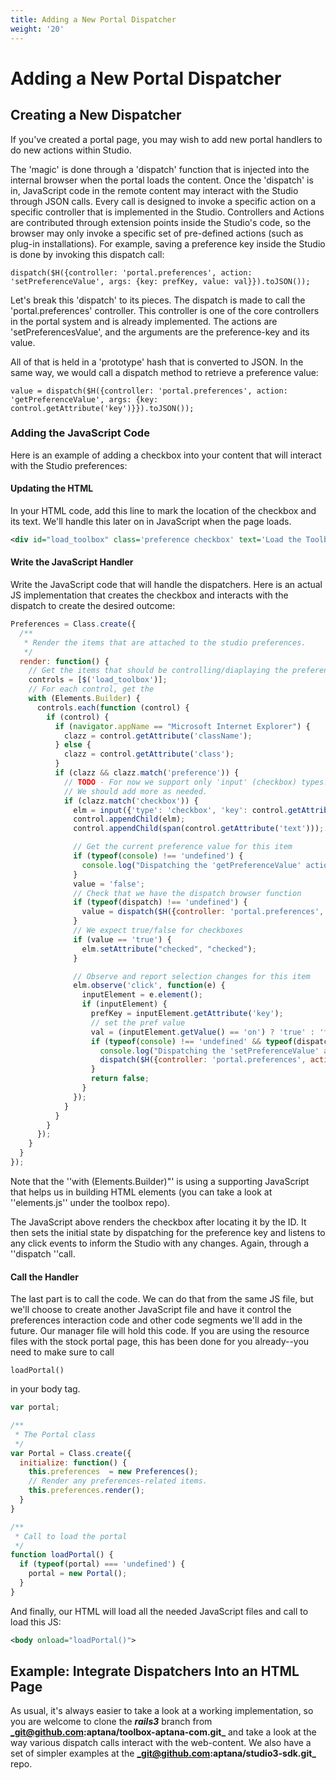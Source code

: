 ```yaml
---
title: Adding a New Portal Dispatcher
weight: '20'
---
```


# Adding a New Portal Dispatcher

## Creating a New Dispatcher

If you've created a portal page, you may wish to add new portal handlers to do new actions within Studio.

The 'magic' is done through a 'dispatch' function that is injected into the internal browser when the portal loads the content. Once the 'dispatch' is in, JavaScript code in the remote content may interact with the Studio through JSON calls. Every call is designed to invoke a specific action on a specific controller that is implemented in the Studio. Controllers and Actions are contributed through extension points inside the Studio's code, so the browser may only invoke a specific set of pre-defined actions (such as plug-in installations). For example, saving a preference key inside the Studio is done by invoking this dispatch call:

```
dispatch($H({controller: 'portal.preferences', action: 'setPreferenceValue', args: {key: prefKey, value: val}}).toJSON());
```

Let's break this 'dispatch' to its pieces. The dispatch is made to call the 'portal.preferences' controller. This controller is one of the core controllers in the portal system and is already implemented. The actions are 'setPreferencesValue', and the arguments are the preference-key and its value.

All of that is held in a 'prototype' hash that is converted to JSON. In the same way, we would call a dispatch method to retrieve a preference value:

```
value = dispatch($H({controller: 'portal.preferences', action: 'getPreferenceValue', args: {key: control.getAttribute('key')}}).toJSON());
```

### Adding the JavaScript Code

Here is an example of adding a checkbox into your content that will interact with the Studio preferences:

#### Updating the HTML

In your HTML code, add this line to mark the location of the checkbox and its text. We'll handle this later on in JavaScript when the page loads.

```xml
<div id="load_toolbox" class='preference checkbox' text='Load the Toolbox on startup' key='open_developer_toolbox'></div>
```

#### Write the JavaScript Handler

Write the JavaScript code that will handle the dispatchers. Here is an actual JS implementation that creates the checkbox and interacts with the dispatch to create the desired outcome:

```javascript
Preferences = Class.create({
  /**
   * Render the items that are attached to the studio preferences.
   */
  render: function() {
    // Get the items that should be controlling/diaplaying the preference item.
    controls = [$('load_toolbox')];
    // For each control, get the
    with (Elements.Builder) {
      controls.each(function (control) {
        if (control) {
          if (navigator.appName == "Microsoft Internet Explorer") {
            clazz = control.getAttribute('className');
          } else {
            clazz = control.getAttribute('class');
          }
          if (clazz && clazz.match('preference')) {
            // TODO - For now we support only 'input' (checkbox) types.
            // We should add more as needed.
            if (clazz.match('checkbox')) {
              elm = input({'type': 'checkbox', 'key': control.getAttribute('key')});
              control.appendChild(elm);
              control.appendChild(span(control.getAttribute('text')));

              // Get the current preference value for this item
              if (typeof(console) !== 'undefined') {
                console.log("Dispatching the 'getPreferenceValue' action on the 'portal.preferences' controller...");
              }
              value = 'false';
              // Check that we have the dispatch browser function
              if (typeof(dispatch) !== 'undefined') {
                value = dispatch($H({controller: 'portal.preferences', action: "getPreferenceValue", args: {key: control.getAttribute('key')}}).toJSON());
              }
              // We expect true/false for checkboxes
              if (value == 'true') {
                elm.setAttribute("checked", "checked");
              }

              // Observe and report selection changes for this item
              elm.observe('click', function(e) {
                inputElement = e.element();
                if (inputElement) {
                  prefKey = inputElement.getAttribute('key');
                  // set the pref value
                  val = (inputElement.getValue() == 'on') ? 'true' : 'false';
                  if (typeof(console) !== 'undefined' && typeof(dispatch) !== 'undefined') {
                    console.log("Dispatching the 'setPreferenceValue' action on the 'portal.preferences' controller...");
                    dispatch($H({controller: 'portal.preferences', action: "setPreferenceValue", args: {key: prefKey, value: val}}).toJSON());
                  }
                  return false;
                }
              });
            }
          }
        }
      });
    }
  }
});
```

Note that the ''with (Elements.Builder)"' is using a supporting JavaScript that helps us in building HTML elements (you can take a look at ''elements.js'' under the toolbox repo).

The JavaScript above renders the checkbox after locating it by the ID. It then sets the initial state by dispatching for the preference key and listens to any click events to inform the Studio with any changes. Again, through a ''dispatch ''call.

#### Call the Handler

The last part is to call the code. We can do that from the same JS file, but we'll choose to create another JavaScript file and have it control the preferences interaction code and other code segments we'll add in the future. Our manager file will hold this code. If you are using the resource files with the stock portal page, this has been done for you already--you need to make sure to call

```
loadPortal()
```

in your body tag.

```javascript
var portal;

/**
 * The Portal class
 */
var Portal = Class.create({
  initialize: function() {
    this.preferences  = new Preferences();
    // Render any preferences-related items.
    this.preferences.render();
  }
}

/**
 * Call to load the portal
 */
function loadPortal() {
  if (typeof(portal) === 'undefined') {
    portal = new Portal();
  }
}
```

And finally, our HTML will load all the needed JavaScript files and call to load this JS:

```xml
<body onload="loadPortal()">
```

## Example: Integrate Dispatchers Into an HTML Page

As usual, it's always easier to take a look at a working implementation, so you are welcome to clone the **_rails3_** branch from **_git@github.com:aptana/toolbox-aptana-com.git_** and take a look at the way various dispatch calls interact with the web-content.
We also have a set of simpler examples at the **_git@github.com:aptana/studio3-sdk.git_** repo.
